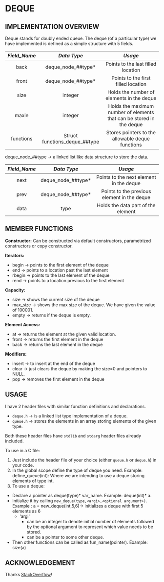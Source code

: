 # DEQUE

## IMPLEMENTATION OVERVIEW

Deque stands for doubly ended queue. The deque (of a particular type) we have implemented is defined as a simple structure with 5 fields.


|*Field_Name*|*Data Type*|*Usage*|
| :---: | :---: | :---: |
|back|deque_node_##type*|Points to the last filled location|
|front|deque_node_##type*|Points to the first filled location|
|size|integer|Holds the number of elements in the deque|
|maxie|integer|Holds the maximum number of elements that can be stored in the deque|
|functions|Struct functions_deque_##type|Stores pointers to the allowable deque functions|


deque_node_##type -> a linked list like data structure to store the data.

|*Field_Name*|*Data Type*|*Usage*|
| :---: | :---: | :---: |
|next|deque_node_##type*|Points to the next element in the deque|
|prev|deque_node_##type*|Points to the previous element in the deque|
|data|type|Holds the data part of the element|


## MEMBER FUNCTIONS

**Constructor:** Can be constructed via default constructors, parametrized constructors or copy constructor.

**Iterators:**

- begin -> points to the first element of the deque
- end -> points to a location past the last element
- rbegin -> points to the last element of the deque
- rend -> points to a location previous to the first element

**Capacity:**

- size -> shows the current size of the deque
- max_size -> shows the max size of the deque. We have given the value of 100001.
- empty -> returns if the deque is empty.

**Element Access:**

- at -> returns the element at the given valid location.
- front -> returns the first element in the deque
- back -> returns the last element in the deque

**Modifiers:**

- insert -> to insert at the end of the deque
- clear -> just clears the deque by making the size=0 and pointers to NULL.
- pop -> removes the first element in the deque

## USAGE

I have 2 header files with similar function definitions and declarations.

- `deque.h` -> is a linked list type implementation of a deque.
- `queue.h` -> stores the elements in an array storing elements of the given type.

Both these header files have `stdlib` and `stdarg` header files already included.

To use in a C file:

1) Just include the header file of your choice (either `queue.h` or `deque.h`) in your code.
2) In the global scope define the type of deque you need.
	Example: define_queue(int): Where we are intending to use a deque storing elements of type int.
3) To use a deque: 
- Declare a pointer as deque(type)* var_name. Example: deque(int)* a.
- Initialize it by calling ```new_deque(type,<argi>,<optional argument>)```. Example : a = new_deque(int,5,6)-> initializes a deque with first 5 elements as 6
	- 'argi'
		- can be an integer to denote initial number of elements followed by the optional argument to represent which value needs to be stored.
		- can be a pointer to some other deque.
- Then other functions can be called as fun_name(pointer). Example: size(a)

## ACKNOWLEDGEMENT
Thanks [StackOverflow](https://stackoverflow.com/a/11035347/13398932)!
